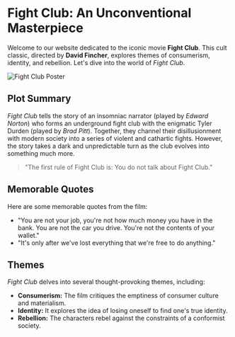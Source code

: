 # Fight Club: An Unconventional Masterpiece

Welcome to our website dedicated to the iconic movie **Fight Club**. This cult classic, directed by **David Fincher**, explores themes of consumerism, identity, and rebellion. Let's dive into the world of *Fight Club*.

![Fight Club Poster](https://www.themoviedb.org/t/p/original/pB8BM7pdSp6B6Ih7QZ4DrQ3PmJK.jpg)

## Plot Summary

*Fight Club* tells the story of an insomniac narrator (played by *Edward Norton*) who forms an underground fight club with the enigmatic Tyler Durden (played by *Brad Pitt*). Together, they channel their disillusionment with modern society into a series of violent and cathartic fights. However, the story takes a dark and unpredictable turn as the club evolves into something much more.

> "The first rule of Fight Club is: You do not talk about Fight Club."

## Memorable Quotes

Here are some memorable quotes from the film:

- "You are not your job, you're not how much money you have in the bank. You are not the car you drive. You're not the contents of your wallet."
- "It's only after we've lost everything that we're free to do anything."

## Themes

*Fight Club* delves into several thought-provoking themes, including:

- **Consumerism:** The film critiques the emptiness of consumer culture and materialism.
- **Identity:** It explores the idea of losing oneself to find one's true identity.
- **Rebellion:** The characters rebel against the constraints of a conformist society.
